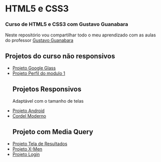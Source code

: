 <H1>HTML5 e CSS3</H1>
<h3>Curso de HTML5 e CSS3 com Gustavo Guanabara</h3>
<p> Neste repositório vou compartilhar todo o meu aprendizado com as aulas do professor <a href="https://github.com/gustavoguanabara">Gustavo Guanabara</a></p>
<section>
<h2>Projetos do curso não responsivos</h2>
<ul>
<li><a href="https://pabloalves99.github.io/HTML5eCSS3/Projeto%20Google%20Glass%20para%20o%20GitHub/index.html">Projeto Google Glass</a></li> 
<li><a href="https://pabloalves99.github.io/HTML5eCSS3/Modulo%201/Meu%20perfil/meuPerfilGitHub.html"> Projeto Perfil do modulo 1</a></li>

<h2> Projetos Responsivos</h2><p>Adaptável com o tamanho de telas</p>
 <!-- <li><a href="https://pabloalves99.github.io/HTML5eCSS3/Modulo%202/SiteArmonico.html" target="_blank">Site Armonico</a></li>-->
<li><a href="https://pabloalves99.github.io/HTML5eCSS3/Modulo%202/ProjetoAndroid/android.html" target="_blank">Projeto Android</a></li>
<li><a href="https://pabloalves99.github.io/HTML5eCSS3/Modulo%203/projetoCordel/CordelParaGitHub.html" target="_blank"> Cordel Moderno</a></li>
<!--<li><a href="https://pabloalves99.github.io/HTML5eCSS3/Modulo%204/Projeto-Rede-Social/index.html">Projeto Redes Sociais</a></li>-->

<h2>Projeto com Media Query</h2>
<li><a href="https://pabloalves99.github.io/HTML5eCSS3/Mentor/ComponentesDeResumoDeResultado/results-summary-component-main/Projeto/index.html"> Projeto Tela de Resultados</a></li>
<li><a href="https://pabloalves99.github.io/HTML5eCSS3/X-MEN/index.html">Projeto X-Men</a>
<li><a href="https://pabloalves99.github.io/HTML5eCSS3/Modulo%204/Projeto-Login/index.html">Projeto Login</a>
</ul>
</section>


